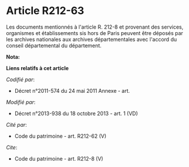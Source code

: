 # Article R212-63

Les documents mentionnés à l'article R. 212-8 et provenant des services, organismes et établissements sis hors de Paris
peuvent être déposés par les archives nationales aux archives départementales avec l'accord du conseil départemental du
département.

**Nota:**



**Liens relatifs à cet article**

_Codifié par_:

  - Décret n°2011-574 du 24 mai 2011 Annexe - art.

_Modifié par_:

  - Décret n°2013-938 du 18 octobre 2013 - art. 1 (VD)

_Cité par_:

  - Code du patrimoine - art. R212-62 (V)

_Cite_:

  - Code du patrimoine - art. R212-8 (V)
